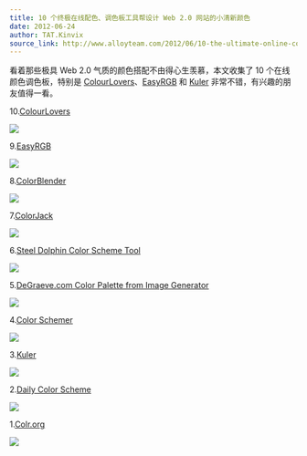 ```yaml
---
title: 10 个终极在线配色、调色板工具帮设计 Web 2.0 网站的小清新颜色
date: 2012-06-24
author: TAT.Kinvix
source_link: http://www.alloyteam.com/2012/06/10-the-ultimate-online-color-palette-of-tool/
---
```


<!-- {% raw %} - for jekyll -->

看着那些极具 Web 2.0 气质的颜色搭配不由得心生羡慕，本文收集了 10 个在线颜色调色板，特别是 [ColourLovers](http://www.colourlovers.com/ "Colour Lovers")、[EasyRGB](http://www.easyrgb.com/harmonies.php "EasyRGB") 和 [Kuler](http://kuler.adobe.com/ "Kuler") 非常不错，有兴趣的朋友值得一看。

10\.[ColourLovers](http://www.colourlovers.com/ "Colour Lovers")

![](http://www.bookmarkbliss.com/wp-content/uploads/2007/04/windowslivewritertoolsforcolorcoordination-10a7ecolourlovers3.jpg)

9\.[EasyRGB](http://www.easyrgb.com/harmonies.php "EasyRGB")

![](http://www.bookmarkbliss.com/wp-content/uploads/2007/04/windowslivewritertoolsforcolorcoordination-10a7euntitled-13.jpg)

8\.[ColorBlender](http://colorblender.com/ "Color Blender")

![](http://www.bookmarkbliss.com/wp-content/uploads/2007/04/windowslivewritertoolsforcolorcoordination-10a7ecolorblender3.jpg)

7\.[ColorJack](http://www.colorjack.com/ "ColorJack")

![](http://www.bookmarkbliss.com/wp-content/uploads/2007/04/windowslivewritertoolsforcolorcoordination-10a7ecolorjack3.jpg)

6\.[Steel Dolphin Color Scheme Tool](http://www.steeldolphin.com/color_scheme.html "Steel Dolphin Color Scheme Tool")

![](http://www.bookmarkbliss.com/wp-content/uploads/2007/04/windowslivewritertoolsforcolorcoordination-10a7esteeldolphin5.jpg)

5\.[DeGraeve.com Color Palette from Image Generator](http://www.degraeve.com/color-palette/?src=rss "DeGraeve.com Color Palette from Image Generator")

![](http://www.bookmarkbliss.com/wp-content/uploads/2007/04/windowslivewritertoolsforcolorcoordination-10a7edegraeve3.jpg)

4\.[Color Schemer](http://www.colorschemer.com/online.html "Color Schemer")

[![](http://www.bookmarkbliss.com/wp-content/uploads/2007/04/windowslivewritertoolsforcolorcoordination-10a7ecolorschemer-thumb.jpg)](http://www.bookmarkbliss.com/wp-content/uploads/2007/04/windowslivewritertoolsforcolorcoordination-10a7ecolorschemer2.jpg)

3\.[Kuler](http://kuler.adobe.com/ "Kuler")

![](http://www.bookmarkbliss.com/wp-content/uploads/2007/04/windowslivewritertoolsforcolorcoordination-10a7ekuler3.jpg)

2\.[Daily Color Scheme](http://beta.dailycolorscheme.com/ "Daily Color Scheme")

![](http://www.bookmarkbliss.com/wp-content/uploads/2007/04/windowslivewritertoolsforcolorcoordination-10a7edailycolorscheme3.jpg)

1\.[Colr.org](http://www.colr.org/ "Colr.org")

![](http://www.bookmarkbliss.com/wp-content/uploads/2007/04/windowslivewritertoolsforcolorcoordination-10a7ecolr3.jpg)


<!-- {% endraw %} - for jekyll -->